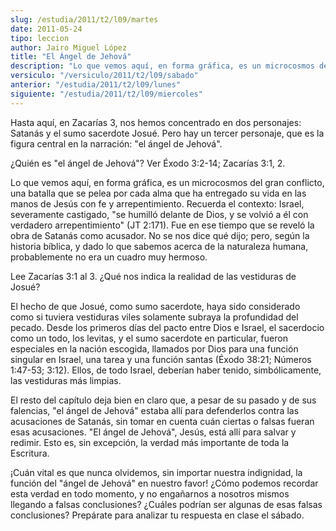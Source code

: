 ```yaml
---
slug: /estudia/2011/t2/l09/martes
date: 2011-05-24
tipo: leccion
author: Jairo Miguel López
title: "El Ángel de Jehová"
description: "Lo que vemos aquí, en forma gráfica, es un microcosmos del gran conflicto, una  batalla que se pelea por cada alma que ha entregado su vida en las manos de  Jesús con fe y arrepentimiento. Recuerda el contexto: Israel, severamente  castigado, “se humilló delante de Dios, y se ..."
versiculo: "/versiculo/2011/t2/l09/sabado"
anterior: "/estudia/2011/t2/l09/lunes"
siguiente: "/estudia/2011/t2/l09/miercoles"
---
```


Hasta aquí, en Zacarías 3, nos hemos concentrado en dos personajes: Satanás y el sumo sacerdote Josué. Pero hay un tercer personaje, que es la figura central en la narración: "el ángel de Jehová".

¿Quién es "el ángel de Jehová"? Ver Éxodo 3:2-14; Zacarías 3:1, 2.

Lo que vemos aquí, en forma gráfica, es un microcosmos del gran conflicto, una batalla que se pelea por cada alma que ha entregado su vida en las manos de Jesús con fe y arrepentimiento. Recuerda el contexto: Israel, severamente castigado, "se humilló delante de Dios, y se volvió a él con verdadero arrepentimiento" (JT 2:171). Fue en ese tiempo que se reveló la obra de Satanás como acusador. No se nos dice qué dijo; pero, según la historia bíblica, y dado lo que sabemos acerca de la naturaleza humana, probablemente no era un cuadro muy hermoso.

Lee Zacarías 3:1 al 3. ¿Qué nos indica la realidad de las vestiduras de Josué?

El hecho de que Josué, como sumo sacerdote, haya sido considerado como si tuviera vestiduras viles solamente subraya la profundidad del pecado. Desde los primeros días del pacto entre Dios e Israel, el sacerdocio como un todo, los levitas, y el sumo sacerdote en particular, fueron especiales en la nación escogida, llamados por Dios para una función singular en Israel, una tarea y una función santas (Éxodo 38:21; Números 1:47-53; 3:12). Ellos, de todo Israel, deberían haber tenido, simbólicamente, las vestiduras más limpias.

El resto del capítulo deja bien en claro que, a pesar de su pasado y de sus falencias, "el ángel de Jehová" estaba allí para defenderlos contra las acusaciones de Satanás, sin tomar en cuenta cuán ciertas o falsas fueran esas acusaciones. "El ángel de Jehová", Jesús, está allí para salvar y redimir. Esto es, sin excepción, la verdad más importante de toda la Escritura.

¡Cuán vital es que nunca olvidemos, sin importar nuestra indignidad, la función del "ángel de Jehová" en nuestro favor! ¿Cómo podemos recordar esta verdad en todo momento, y no engañarnos a nosotros mismos llegando a falsas conclusiones? ¿Cuáles podrían ser algunas de esas falsas conclusiones? Prepárate para analizar tu respuesta en clase el sábado.
